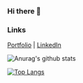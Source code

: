 ### Hi there 👋

<!--
**BenjaminWalkerBond/BenjaminWalkerBond** is a ✨ _special_ ✨ repository because its `README.md` (this file) appears on your GitHub profile.

Here are some ideas to get you started:

- 🔭 I’m currently working on ...
- 🌱 I’m currently learning ...
- 👯 I’m looking to collaborate on ...
- 🤔 I’m looking for help with ...
- 💬 Ask me about ...
- 📫 How to reach me: ...
- 😄 Pronouns: ...
- ⚡ Fun fact: ...
-->
###   Links  
[Portfolio](https://benjaminwalkerbond.com/) | [LinkedIn](https://www.linkedin.com/in/benjamin-walker-bond) 

![Anurag's github stats](https://github-readme-stats.vercel.app/api?username=BenjaminWalkerBond)

[![Top Langs](https://github-readme-stats.vercel.app/api/top-langs/?username=BenjaminWalkerBond&layout=compact)](https://github.com/anuraghazra/github-readme-stats)
